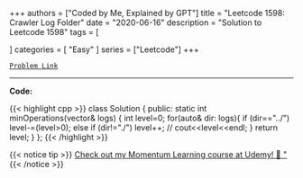 
+++
authors = ["Coded by Me, Explained by GPT"]
title = "Leetcode 1598: Crawler Log Folder"
date = "2020-06-16"
description = "Solution to Leetcode 1598"
tags = [
    
]
categories = [
    "Easy"
]
series = ["Leetcode"]
+++



[`Problem Link`](https://leetcode.com/problems/crawler-log-folder/description/)

---

**Code:**

{{< highlight cpp >}}
class Solution {
public:
    static int minOperations(vector<string>& logs) {
        int level=0;
        for(auto& dir: logs){
            if (dir=="../") 
                level-=(level>0);
            else if (dir!="./")
                level++;
        //    cout<<level<<endl;
        }
        return level;
    }
};
{{< /highlight >}}



{{< notice tip >}}
[Check out my Momentum Learning course at Udemy! 🚀 "](https://www.udemy.com/course/blind-75-the-data-structures-and-algorithms-essentials/)
{{< /notice >}}

